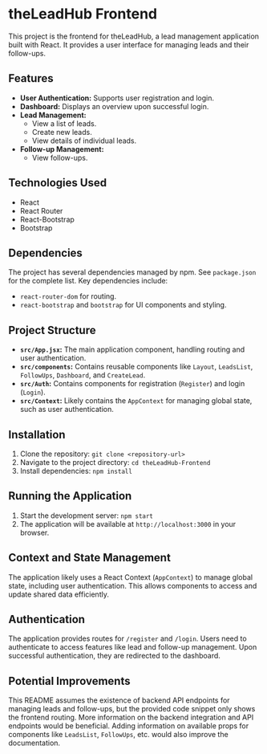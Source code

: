 # theLeadHub Frontend

This project is the frontend for theLeadHub, a lead management application built with React. It provides a user interface for managing leads and their follow-ups.

## Features

* **User Authentication:**  Supports user registration and login.
* **Dashboard:** Displays an overview upon successful login.
* **Lead Management:**
    * View a list of leads.
    * Create new leads.
    * View details of individual leads.
* **Follow-up Management:**
    * View follow-ups.


## Technologies Used

* React
* React Router
* React-Bootstrap
* Bootstrap

## Dependencies

The project has several dependencies managed by npm. See `package.json` for the complete list.  Key dependencies include:

* `react-router-dom` for routing.
* `react-bootstrap` and `bootstrap` for UI components and styling.

## Project Structure

* **`src/App.jsx`:** The main application component, handling routing and user authentication.
* **`src/components`:** Contains reusable components like `Layout`, `LeadsList`, `FollowUps`, `Dashboard`, and `CreateLead`.
* **`src/Auth`:** Contains components for registration (`Register`) and login (`Login`).
* **`src/Context`:** Likely contains the `AppContext` for managing global state, such as user authentication.


## Installation

1. Clone the repository:  `git clone <repository-url>`
2. Navigate to the project directory: `cd theLeadHub-Frontend`
3. Install dependencies: `npm install`

## Running the Application

1. Start the development server: `npm start`
2. The application will be available at `http://localhost:3000` in your browser.

## Context and State Management

The application likely uses a React Context (`AppContext`) to manage global state, including user authentication.  This allows components to access and update shared data efficiently.

## Authentication

The application provides routes for `/register` and `/login`. Users need to authenticate to access features like lead and follow-up management.  Upon successful authentication, they are redirected to the dashboard.

## Potential Improvements

This README assumes the existence of backend API endpoints for managing leads and follow-ups, but the provided code snippet only shows the frontend routing.  More information on the backend integration and API endpoints would be beneficial.  Adding information on available props for components like `LeadsList`, `FollowUps`, etc. would also improve the documentation.
